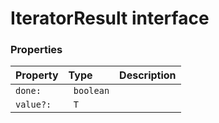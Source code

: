 # IteratorResult<T> interface





### Properties

| Property	   | Type	| Description|
|:-------------|:-------|:-----------|
|`done:`      |` boolean` |  |
|`value?:`      |` T` |  |




